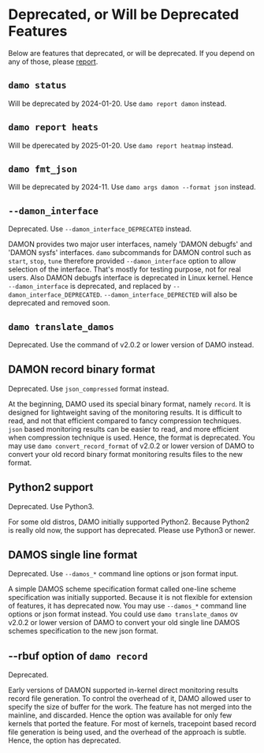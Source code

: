 Deprecated, or Will be Deprecated Features
==========================================

Below are features that deprecated, or will be deprecated.  If you depend on
any of those, please [report](REPORTING.md).

`damo status`
-------------

Will be deprecated by 2024-01-20.  Use `damo report damon` instead.


`damo report heats`
-------------------

Will be dperecated by 2025-01-20.  Use `damo report heatmap` instead.


`damo fmt_json`
---------------

Will be deprecated by 2024-11.  Use `damo args damon --format json` instead.


`--damon_interface`
-------------------

Deprecated.  Use `--damon_interface_DEPRECATED` instead.

DAMON provides two major user interfaces, namely 'DAMON debugfs' and 'DAMON
sysfs' interfaces.  `damo` subcommands for DAMON control such as `start`,
`stop`, `tune` therefore provided `--damon_interface` option to allow selection
of the interface.  That's mostly for testing purpose, not for real users.  Also
DAMON debugfs interface is deprecated in Linux kernel.  Hence
`--damon_interface` is deprecated, and replaced by
`--damon_interface_DEPRECATED`.  `--damon_interface_DEPRECTED` will also be
deprecated and removed soon.


`damo translate_damos`
----------------------

Deprecated.  Use the command of v2.0.2 or lower version of DAMO instead.


DAMON record binary format
--------------------------

Deprecated.  Use `json_compressed` format instead.

At the beginning, DAMO used its special binary format, namely `record`.  It is
designed for lightweight saving of the monitoring results.  It is difficult to
read, and not that efficient compared to fancy compression techniques.  `json`
based monitoring results can be easier to read, and more efficient when
compression technique is used.  Hence, the format is deprecated.  You may
use `damo convert_record_format` of v2.0.2 or lower version of DAMO to convert
your old record binary format monitoring results files to the new format.


Python2 support
---------------

Deprecated.  Use Python3.

For some old distros, DAMO initially supported Python2.  Because Python2 is
really old now, the support has deprecated.  Please use Python3 or newer.


DAMOS single line format
------------------------

Deprecated.  Use `--damos_*` command line options or json format input.

A simple DAMOS scheme specification format called one-line scheme specification
was initially supported.  Because it is not flexible for extension of features,
it has deprecated now.  You may use `--damos_*` command line options or json
format instead.  You could use `damo translate_damos` ov v2.0.2 or lower
version of DAMO to convert your old single line DAMOS schemes specification to
the new json format.


--rbuf option of `damo record`
------------------------------

Deprecated.

Early versions of DAMON supported in-kernel direct monitoring results record
file generation.  To control the overhead of it, DAMO allowed user to specify
the size of buffer for the work.  The feature has not merged into the mainline,
and discarded.  Hence the option was available for only few kernels that ported
the feature.  For most of kernels, tracepoint based record file generation is
being used, and the overhead of the approach is subtle.  Hence, the option has
deprecated.
